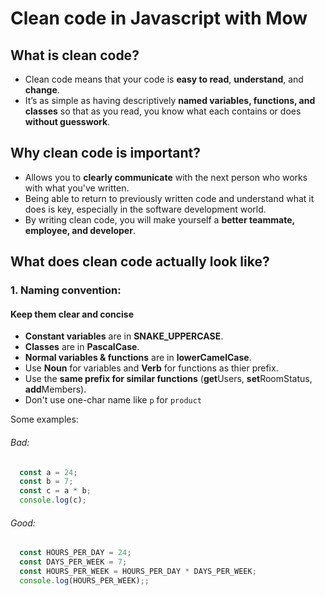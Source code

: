 # Clean code in Javascript with Mow

## What is clean code?
* Clean code means that your code is **easy to read**, **understand**, and **change**. 
* It’s as simple as having descriptively **named variables, functions, and classes** so that as you read, you know what each contains or does **without guesswork**.

## Why clean code is important?
* Allows you to **clearly communicate** with the next person who works with what you've written. 
* Being able to return to previously written code and understand what it does is key, especially in the software development world. 
* By writing clean code, you will make yourself a **better teammate, employee, and developer**.

## What does clean code actually look like?

### 1. Naming convention:
#### Keep them clear and concise
* **Constant variables** are in **SNAKE_UPPERCASE**.
* **Classes** are in **PascalCase**.
* **Normal variables & functions** are in **lowerCamelCase**.
* Use **Noun** for variables and **Verb** for functions as thier prefix.
* Use the **same prefix for similar functions** (**get**Users, **set**RoomStatus, **add**Members).
* Don't use one-char name like ```p``` for ```product```

Some examples:
###### Bad:
```javascript
  const a = 24;
  const b = 7;
  const c = a * b;
  console.log(c);
```
###### Good:
```javascript
  const HOURS_PER_DAY = 24;
  const DAYS_PER_WEEK = 7;
  const HOURS_PER_WEEK = HOURS_PER_DAY * DAYS_PER_WEEK;
  console.log(HOURS_PER_WEEK);;
```